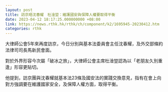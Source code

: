```yaml
---
layout: post
title: 訪京晤沈春耀　杜淦堃：維護國安與保障人權要取得平衡
date: 2023-04-12 18:17:25.000000000 +08:00
link: https://news.rthk.hk/rthk/ch/component/k2/1695945-20230412.htm
categories: rthk
---
```


大律師公會5年來再度訪京，今日分別與基本法委員會主任沈春耀，及外交部條約法律司司長馬新民會面。

對於外界形容今次屬「破冰之旅」，大律師公會主席杜淦堃認為以「老朋友久別重逢」形容更貼切。

他提到，訪京團與沈春耀就基本法23條及國安法的實踐交換意見，指有在會上向對方強調要在維護國家安全，及保障人權方面，取得平衡。
